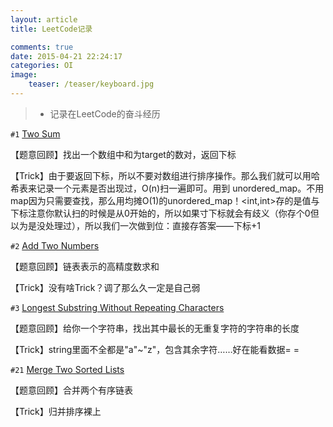```yaml
---
layout: article
title: LeetCode记录

comments: true
date: 2015-04-21 22:24:17
categories: OI
image:
    teaser: /teaser/keyboard.jpg
---
```


>* 记录在LeetCode的奋斗经历

`#1` [Two Sum](https://github.com/imcaffrey/Code/blob/master/OJ/LeetCode/two-sum.cpp)

【题意回顾】找出一个数组中和为target的数对，返回下标

【Trick】由于要返回下标，所以不要对数组进行排序操作。那么我们就可以用哈希表来记录一个元素是否出现过，O(n)扫一遍即可。用到 unordered_map。不用map因为只需要查找，那么用均摊O(1)的unordered_map！<int,int>存的是值与下标注意你默认扫的时候是从0开始的，所以如果寸下标就会有歧义（你存个0但以为是没处理过），所以我们一次做到位：直接存答案——下标+1

`#2` [Add Two Numbers](https://github.com/imcaffrey/Code/blob/master/OJ/LeetCode/add-two-numbers.cpp)

【题意回顾】链表表示的高精度数求和

【Trick】没有啥Trick？调了那么久一定是自己弱

`#3` [Longest Substring Without Repeating Characters](https://github.com/imcaffrey/Code/blob/master/OJ/LeetCode/longest-substring-without-repeating-characters.cpp)

【题意回顾】给你一个字符串，找出其中最长的无重复字符的字符串的长度

【Trick】string里面不全都是"a"~"z"，包含其余字符……好在能看数据= =

`#21` [Merge Two Sorted Lists](https://github.com/imcaffrey/Code/blob/master/OJ/LeetCode/merge-two-sorted-lists.cpp)

【题意回顾】合并两个有序链表

【Trick】归并排序裸上